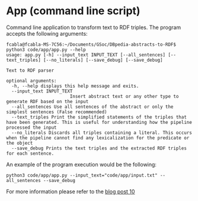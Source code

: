 # App (command line script)

Command line application to transform text to RDF triples. The program accepts the following arguments:

```console
fcabla@fcabla-MS-7C56:~/Documents/GSoc/DBpedia-abstracts-to-RDF$ python3 code/app/app.py --help
usage: app.py [-h] --input_text INPUT_TEXT [--all_sentences] [--text_triples] [--no_literals] [--save_debug] [--save_debug]

Text to RDF parser

optional arguments:
  -h, --help displays this help message and exits.
  --input_text INPUT_TEXT
                        Insert abstract text or any other type to generate RDF based on the input
  --all_sentences Use all sentences of the abstract or only the simplest sentences (False recommended)
  --text_triples Print the simplified statements of the triples that have been generated. This is useful for understanding how the pipeline processed the input
  --no_literals Discards all triples containing a literal. This occurs when the pipeline cannot find any lexicalization for the predicate or the object
  --save_debug Prints the text triples and the extracted RDF triples for each sentence.
```

An example of the program execution would be the following:
```console
python3 code/app/app.py --input_text="code/app/input.txt" --all_sentences --save_debug
```

For more information please refer to the [blog post 10](https://fcabla.github.io/DBpedia-abstracts-to-RDF/coding-week10)